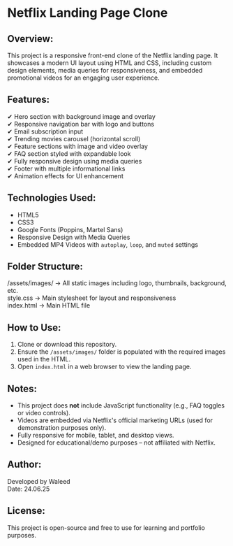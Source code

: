 Netflix Landing Page Clone
==========================

Overview:
---------
This project is a responsive front-end clone of the Netflix landing page. It showcases a modern UI layout using HTML and CSS, including custom design elements, media queries for responsiveness, and embedded promotional videos for an engaging user experience.

Features:
---------
✔ Hero section with background image and overlay  
✔ Responsive navigation bar with logo and buttons  
✔ Email subscription input  
✔ Trending movies carousel (horizontal scroll)  
✔ Feature sections with image and video overlay  
✔ FAQ section styled with expandable look  
✔ Fully responsive design using media queries  
✔ Footer with multiple informational links  
✔ Animation effects for UI enhancement

Technologies Used:
------------------
- HTML5  
- CSS3  
- Google Fonts (Poppins, Martel Sans)  
- Responsive Design with Media Queries  
- Embedded MP4 Videos with `autoplay`, `loop`, and `muted` settings  

Folder Structure:
-----------------
/assets/images/         → All static images including logo, thumbnails, background, etc.  
style.css               → Main stylesheet for layout and responsiveness  
index.html              → Main HTML file  

How to Use:
-----------
1. Clone or download this repository.
2. Ensure the `/assets/images/` folder is populated with the required images used in the HTML.
3. Open `index.html` in a web browser to view the landing page.

Notes:
------
- This project does **not** include JavaScript functionality (e.g., FAQ toggles or video controls).
- Videos are embedded via Netflix's official marketing URLs (used for demonstration purposes only).
- Fully responsive for mobile, tablet, and desktop views.
- Designed for educational/demo purposes – not affiliated with Netflix.

Author:
-------
Developed by Waleed  
Date: 24.06.25

License:
--------
This project is open-source and free to use for learning and portfolio purposes.
